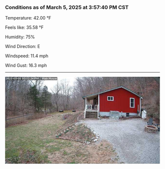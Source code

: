 ### Conditions as of March 5, 2025 at 3:57:40 PM CST 

Temperature: 42.00 &deg;F

Feels like: 35.58 &deg;F

Humidity: 75%

Wind Direction: E

Windspeed: 11.4 mph

Wind Gust: 16.3 mph

---

<img src="./images/latest.jpeg"/>

